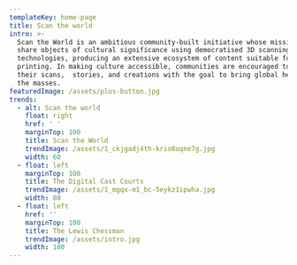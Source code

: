 ```yaml
---
templateKey: home-page
title: Scan the world
intro: >-
  Scan the World is an ambitious community-built initiative whose mission is to
  share objects of cultural significance using democratised 3D scanning
  technologies, producing an extensive ecosystem of content suitable for 3D
  printing. In making culture accessible, communities are encouraged to share
  their scans,  stories, and creations with the goal to bring global heritage to
  the masses.
featuredImage: /assets/plus-button.jpg
trends:
  - alt: Scan the world
    float: right
    href: ' '
    marginTop: 100
    title: Scan the World
    trendImage: /assets/1_ckjgadj4th-krio8oqne7g.jpg
    width: 60
  - float: left
    marginTop: 100
    title: The Digital Cast Courts
    trendImage: /assets/1_mgqx-m1_bc-5eykz1ipwha.jpg
    width: 80
  - float: left
    href: ''
    marginTop: 100
    title: The Lewis Chessman
    trendImage: /assets/intro.jpg
    width: 100
---
```

